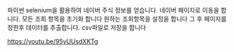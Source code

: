 파이썬 selenium을 활용하여 네이버 주식 정보를 얻습니다. 
네이버 페이지로 이동을 합니다.
모든 조회 항목을 초기화 합니다
원하는 조회항목을 설정을 합니다
그 후 페이지를 정한후 데이터를 추출합니다.
csv파일로 저장을 합니다

https://youtu.be/95yUUsdXKTg

